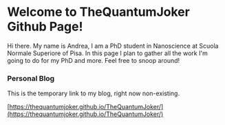 # Welcome to TheQuantumJoker Github Page!
Hi there. My name is Andrea, I am a PhD student in Nanoscience at Scuola Normale Superiore of Pisa.
In this page I plan to gather all the work I'm going to do for my PhD and more. Feel free to snoop around!

### Personal Blog
This is the temporary link to my blog, right now non-existing.

[https://thequantumjoker.github.io/TheQuantumJoker/](https://thequantumjoker.github.io/TheQuantumJoker/)
